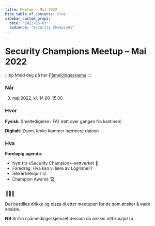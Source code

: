 ```yaml
---
title: Meetup – Mai 2022
hide_table_of_contents: true
sidebar_custom_props:
  date: "2022-05-03"
  audience: "Security Champions"
---
```


# Security Champions Meetup – Mai 2022

:::tip Meld deg på her
[Påmeldingsskjema](https://forms.office.com/Pages/ResponsePage.aspx?id=NGU2YsMeYkmIaZtVNSedCyKMKHMBvzVPtRUZDMBRSnxUME5EUEc3U0hHMU8zTllBSzc0WDRSODFOUy4u)
:::

### Når

3. mai 2022, kl. 14.00–15.00

### Hvor

**Fysisk**: Smeltedigelen i FA1 (rett over gangen fra kantinen)

**Digitalt**: Zoom, lenke kommer nærmere datoen

### Hva

**Foreløpig agenda:**

- Nytt fra «Security Champion»-nettverket 📯
- Foredrag: Hva kan vi lære av Log4shell?
- Sikkerhetsquiz 🤓
- Champion Awards 🏆

### 🍕🍺🥤

Det bestilles drikke og pizza til etter meetupen for de som ønsker å være sosiale.

**NB** Si ifra i påmeldingsskjemaet dersom du ønsker øl/brus/pizza.
